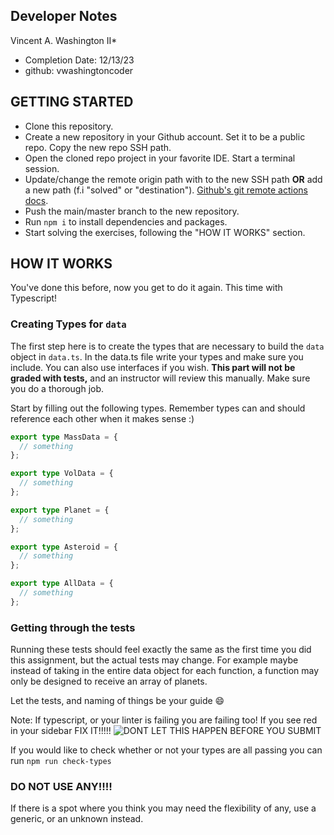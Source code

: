 ## Developer Notes
Vincent A. Washington II*

- Completion Date: 12/13/23
- github: vwashingtoncoder


## GETTING STARTED

- Clone this repository.
- Create a new repository in your Github account. Set it to be a public repo. Copy the new repo SSH path.
- Open the cloned repo project in your favorite IDE. Start a terminal session.
- Update/change the remote origin path with to the new SSH path **OR** add a new path (f.i "solved" or "destination"). [Github's git remote actions docs](https://docs.github.com/en/get-started/getting-started-with-git/managing-remote-repositories).
- Push the main/master branch to the new repository.
- Run `npm i` to install dependencies and packages.
- Start solving the exercises, following the "HOW IT WORKS" section.

## HOW IT WORKS

You've done this before, now you get to do it again. This time with Typescript!

### Creating Types for `data`

The first step here is to create the types that are necessary to build the `data` object in `data.ts`. In the data.ts file write your types and make sure you include. You can also use interfaces if you wish. **This part will not be graded with tests,** and an instructor will review this manually. Make sure you do a thorough job.

Start by filling out the following types. Remember types can and should reference each other when it makes sense :)

```ts
export type MassData = {
  // something
};

export type VolData = {
  // something
};

export type Planet = {
  // something
};

export type Asteroid = {
  // something
};

export type AllData = {
  // something
};
```

### Getting through the tests

Running these tests should feel exactly the same as the first time you did this assignment, but the actual tests may change. For example maybe instead of taking in the entire data object for each function, a function may only be designed to receive an array of planets.

Let the tests, and naming of things be your guide 😄

Note: If typescript, or your linter is failing you are failing too! If you see red in your sidebar FIX IT!!!!!
![DONT LET THIS HAPPEN BEFORE YOU SUBMIT](images/Screen%20Shot%202023-02-25%20at%2012.56.27%20PM.png)

If you would like to check whether or not your types are all passing you can run `npm run check-types`

### DO NOT USE ANY!!!!

If there is a spot where you think you may need the flexibility of any, use a generic, or an unknown instead.
